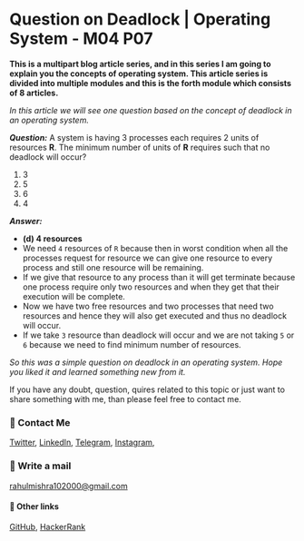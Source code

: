 # Question on Deadlock | Operating System - M04 P07

**This is a multipart blog article series, and in this series I am going to explain you the concepts of operating system. This article series is divided into multiple modules and this is the forth module which consists of 8 articles.**

_In this article we will see one question based on the concept of deadlock in an operating system._

***Question:*** A system is having 3 processes each requires 2 units of resources **R**. The minimum number of units of **R** requires such that no deadlock will occur?
1. 3
2. 5
3. 6
4. 4

***Answer:***
- **(d) 4 resources** 
- We need `4` resources of `R` because then in worst condition when all the processes request for resource we can give one resource to every process and still one resource will be remaining.
- If we give that resource to any process than it will get terminate because one process require only two resources and when they get that their execution will be complete.
- Now we have two free resources and two processes that need two resources and hence they will also get executed and thus no deadlock will occur.
- If we take `3` resource than deadlock will occur and we are not taking `5` or `6` because we need to find minimum number of resources.

_So this was a simple question on deadlock in an operating system. Hope you liked it and learned something new from it._

If you have any doubt, question, quires related to this topic or just want to share something with me, than please feel free to contact me.

### 📱 Contact Me

[Twitter](https://twitter.com/r_mishra10),
[LinkedIn](https://www.linkedin.com/in/rahul-mishra-66210b185),
[Telegram](https://t.me/rahul_mishra10),
[Instagram](https://www.instagram.com/rahul_mishra10/?hl=en),

### 📧 Write a mail
<rahulmishra102000@gmail.com>

#### 🚀 Other links

[GitHub](https://github.com/rahulMishra05),
[HackerRank](https://www.hackerrank.com/rahulmishra10201)